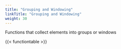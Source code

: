 ```yaml
---
title: "Grouping and Windowing"
linkTitle: "Grouping and Windowing"
weight: 30
---
```


Functions that collect elements into groups or windows

{{< functiontable >}}